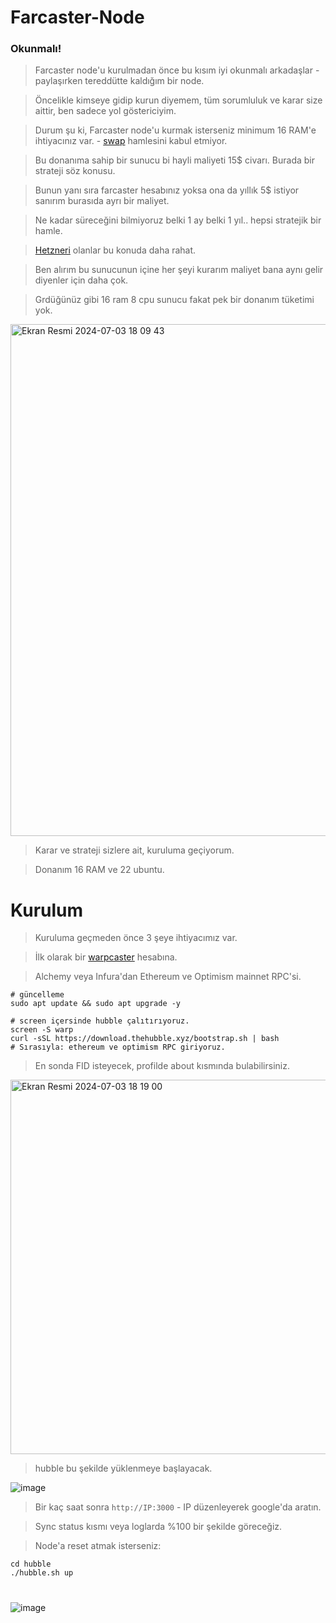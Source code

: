 # Farcaster-Node



### Okunmalı!

> Farcaster node'u kurulmadan önce bu kısım iyi okunmalı arkadaşlar - paylaşırken tereddütte kaldığım bir node.

> Öncelikle kimseye gidip kurun diyemem, tüm sorumluluk ve karar size aittir, ben sadece yol göstericiyim.

> Durum şu ki, Farcaster node'u kurmak isterseniz minimum 16 RAM'e ihtiyacınız var. - [swap](https://github.com/ruesandora/swap-space) hamlesini kabul etmiyor.

> Bu donanıma sahip bir sunucu bi hayli maliyeti 15$ civarı. Burada bir strateji söz konusu.

> Bunun yanı sıra farcaster hesabınız yoksa ona da yıllık 5$ istiyor sanırım burasıda ayrı bir maliyet.

> Ne kadar süreceğini bilmiyoruz belki 1 ay belki 1 yıl.. hepsi stratejik bir hamle.

> [Hetzneri](https://github.com/ruesandora/Hetzner) olanlar bu konuda daha rahat.

> Ben alırım bu sunucunun içine her şeyi kurarım maliyet bana aynı gelir diyenler için daha çok.

> Grdüğünüz gibi 16 ram 8 cpu sunucu fakat pek bir donanım tüketimi yok.

<img width="819" alt="Ekran Resmi 2024-07-03 18 09 43" src="https://github.com/ruesandora/Farcaster/assets/101149671/f1f6c06d-01dc-4b6a-b538-0dc57e4e5d71">

> Karar ve strateji sizlere ait, kuruluma geçiyorum.

> Donanım 16 RAM ve 22 ubuntu.

#

# Kurulum

> Kuruluma geçmeden önce 3 şeye ihtiyacımız var.

> İlk olarak bir [warpcaster](https://warpcast.com/~/invite-page/413836?id=e1d9126d) hesabına.

> Alchemy veya Infura'dan Ethereum ve Optimism mainnet RPC'si.

```console
# güncelleme
sudo apt update && sudo apt upgrade -y

# screen içersinde hubble çalıtırıyoruz.
screen -S warp
curl -sSL https://download.thehubble.xyz/bootstrap.sh | bash
# Sırasıyla: ethereum ve optimism RPC giriyoruz.
```

> En sonda FID isteyecek, profilde about kısmında bulabilirsiniz.

<img width="599" alt="Ekran Resmi 2024-07-03 18 19 00" src="https://github.com/ruesandora/Farcaster/assets/101149671/67c66039-fe79-479c-8097-03823429ba0a">

> hubble bu şekilde yüklenmeye başlayacak.

![image](https://github.com/ruesandora/Farcaster/assets/101149671/06915126-c647-4e58-bd28-5c0db78c29cc)

> Bir kaç saat sonra `http://IP:3000`  - IP düzenleyerek google'da aratın.

> Sync status kısmı veya loglarda %100 bir şekilde göreceğiz.

> Node'a reset atmak isterseniz:

```console
cd hubble
./hubble.sh up
```

#

![image](https://github.com/ruesandora/Farcaster/assets/101149671/7fb5f4c5-d023-4f66-af55-4caeacf76d6c)
